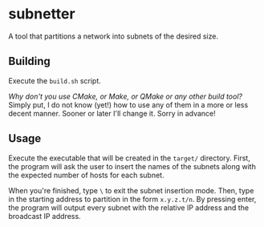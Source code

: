 # subnetter
A tool that partitions a network into subnets of the desired size.

## Building
Execute the `build.sh` script. 

*Why don't you use CMake, or Make, or QMake or any other build tool?*
Simply put, I do not know (yet!) how to use any of them in a more or less decent manner.
Sooner or later I'll change it. Sorry in advance!

## Usage
Execute the executable that will be created in the `target/` directory.
First, the program will ask the user to insert the names of the subnets along with the expected number of hosts for each subnet.

When you're finished, type `\` to exit the subnet insertion mode. Then, type in the starting address to partition in the form `x.y.z.t/n`. By pressing enter, the program will output every subnet with
the relative IP address and the broadcast IP address.